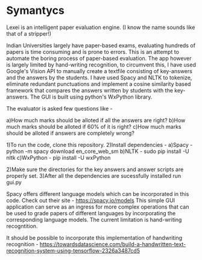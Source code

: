 # Symantycs
Lexei is an intelligent paper evaluation engine. (I know the name sounds like that of a stripper!)

Indian Universities largely have paper-based exams, evaluating hundreds of papers is time consuming and is prone to errors. This is an attempt to automate the boring process of paper-based evaluation. The app however is largely limited by hand-writing recognition, to circumvent this, I have used Google's Vision API to manually create a textfile consisting of key-answers and the answers by the students. I have used Spacy and NLTK to tokenize, eliminate redundant punctuations and implement a cosine similarity based framework that compares the answers written by students with the key-answers. The GUI is built using python's WxPython library.

The evaluator is asked few questions like - 

a)How much marks should be alloted if all the answers are right?
b)How much marks should be alloted if 60% of it is right?
c)How much marks should be alloted if answers are completely wrong?

1)To run the code, clone this repository.
2)Install dependencies -
a)Spacy - python -m spacy download en_core_web_sm
b)NLTK - sudo pip install -U nltk
c)WxPython - pip install -U wxPython

2)Make sure the directories for the key answers and answer scripts are properly set.
3)After all the dependencies are sucessfully installed run gui.py

Spacy offers different language models which can be incorporated in this code. Check out their site - https://spacy.io/models
This simple GUI application can serve as an ingress for more complex operations that can be used to grade papers of different languages by incorporating the corresponding language models. The current limitation is hand-writing recogntition.

It should be possible to incorporate this implementation of handwriting recognition - https://towardsdatascience.com/build-a-handwritten-text-recognition-system-using-tensorflow-2326a3487cd5

